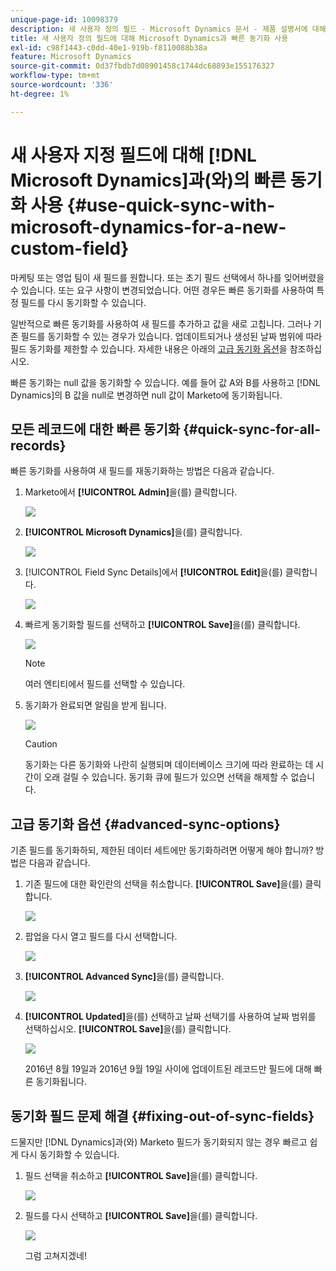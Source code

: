 ```yaml
---
unique-page-id: 10098379
description: 새 사용자 정의 필드 - Microsoft Dynamics 문서 - 제품 설명서에 대해 Marketo과 빠른 동기화 사용
title: 새 사용자 정의 필드에 대해 Microsoft Dynamics과 빠른 동기화 사용
exl-id: c98f1443-c0dd-40e1-919b-f8110088b38a
feature: Microsoft Dynamics
source-git-commit: 0d37fbdb7d08901458c1744dc68893e155176327
workflow-type: tm+mt
source-wordcount: '336'
ht-degree: 1%

---
```


# 새 사용자 지정 필드에 대해 [!DNL Microsoft Dynamics]과(와)의 빠른 동기화 사용 {#use-quick-sync-with-microsoft-dynamics-for-a-new-custom-field}

마케팅 또는 영업 팀이 새 필드를 원합니다. 또는 초기 필드 선택에서 하나를 잊어버렸을 수 있습니다. 또는 요구 사항이 변경되었습니다. 어떤 경우든 빠른 동기화를 사용하여 특정 필드를 다시 동기화할 수 있습니다.

일반적으로 빠른 동기화를 사용하여 새 필드를 추가하고 값을 새로 고칩니다. 그러나 기존 필드를 동기화할 수 있는 경우가 있습니다. 업데이트되거나 생성된 날짜 범위에 따라 필드 동기화를 제한할 수 있습니다. 자세한 내용은 아래의 [고급 동기화 옵션](#Advanced_Sync_Options)을 참조하십시오.

빠른 동기화는 null 값을 동기화할 수 있습니다. 예를 들어 값 A와 B를 사용하고 [!DNL Dynamics]의 B 값을 null로 변경하면 null 값이 Marketo에 동기화됩니다.

## 모든 레코드에 대한 빠른 동기화 {#quick-sync-for-all-records}

빠른 동기화를 사용하여 새 필드를 재동기화하는 방법은 다음과 같습니다.

1. Marketo에서 **[!UICONTROL Admin]**&#x200B;을(를) 클릭합니다.

   ![](assets/image2016-8-19-11-3a14-3a5.png)

1. **[!UICONTROL Microsoft Dynamics]**&#x200B;을(를) 클릭합니다.

   ![](assets/image2016-8-19-11-3a15-3a8.png)

1. [!UICONTROL Field Sync Details]에서 **[!UICONTROL Edit]**&#x200B;을(를) 클릭합니다.

   ![](assets/image2016-8-19-11-3a16-3a22.png)

1. 빠르게 동기화할 필드를 선택하고 **[!UICONTROL Save]**&#x200B;을(를) 클릭합니다.

   ![](assets/image2016-8-25-15-3a26-3a11.png)

   >[!NOTE]
   >
   >여러 엔티티에서 필드를 선택할 수 있습니다.

1. 동기화가 완료되면 알림을 받게 됩니다.

   ![](assets/field-sync-update-notification.png)

   >[!CAUTION]
   >
   >동기화는 다른 동기화와 나란히 실행되며 데이터베이스 크기에 따라 완료하는 데 시간이 오래 걸릴 수 있습니다. 동기화 큐에 필드가 있으면 선택을 해제할 수 없습니다.

## 고급 동기화 옵션 {#advanced-sync-options}

기존 필드를 동기화하되, 제한된 데이터 세트에만 동기화하려면 어떻게 해야 합니까? 방법은 다음과 같습니다.

1. 기존 필드에 대한 확인란의 선택을 취소합니다. **[!UICONTROL Save]**&#x200B;을(를) 클릭합니다.

   ![](assets/image2016-8-25-16-3a16-3a32.png)

1. 팝업을 다시 열고 필드를 다시 선택합니다.

   ![](assets/select-field-reselect-hand.png)

1. **[!UICONTROL Advanced Sync]**&#x200B;을(를) 클릭합니다.

   ![](assets/image2016-8-25-15-3a52-3a9.png)

1. **[!UICONTROL Updated]**&#x200B;을(를) 선택하고 날짜 선택기를 사용하여 날짜 범위를 선택하십시오. **[!UICONTROL Save]**&#x200B;을(를) 클릭합니다.

   ![](assets/image2016-8-25-16-3a0-3a3.png)

   2016년 8월 19일과 2016년 9월 19일 사이에 업데이트된 레코드만 필드에 대해 빠른 동기화됩니다.

## 동기화 필드 문제 해결 {#fixing-out-of-sync-fields}

드물지만 [!DNL Dynamics]과(와) Marketo 필드가 동기화되지 않는 경우 빠르고 쉽게 다시 동기화할 수 있습니다.

1. 필드 선택을 취소하고 **[!UICONTROL Save]**&#x200B;을(를) 클릭합니다.

   ![](assets/image2016-8-25-16-3a16-3a32-1.png)

1. 필드를 다시 선택하고 **[!UICONTROL Save]**&#x200B;을(를) 클릭합니다.

   ![](assets/image2016-8-25-16-3a20-3a45.png)

   그럼 고쳐지겠네!
